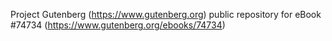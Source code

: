Project Gutenberg (https://www.gutenberg.org) public repository for
eBook #74734 (https://www.gutenberg.org/ebooks/74734)
